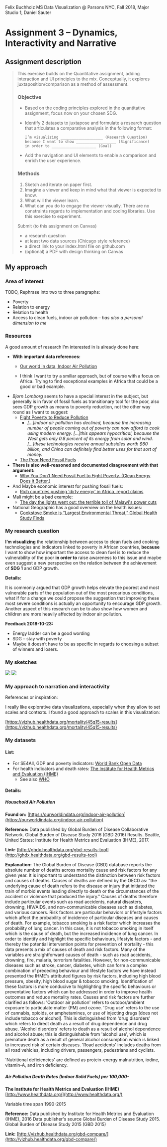 Felix Buchholz
MS Data Visualization @ Parsons NYC, Fall 2018, Major Studio 1, Daniel Sauter

# Assignment 3 – Dynamics, Interactivity and Narrative

## Assignment description

> This exercise builds on the Quantitative assignment, adding interaction and UI principles to the mix. Conceptually, it explores juxtaposition/comparison as a method of assessment.
>
> ### Objective
>
> - Based on the coding principles explored in the quantitative assignment, focus now on your chosen SDG.
> - Identify 2 datasets to juxtapose and formulate a research question that articulates a comparative analysis in the following format:
>
>     ```
>     I’m visualizing ___________________ (Research Question)
>     because I want to show __________________ (Significance)
>     in order to ____________________ (Goal)
>     ```
>
> - Add the navigation and UI elements to enable a comparison and enrich the user experience.
>
> ### Methods
>
> 1. Sketch and iterate on paper first.
> 2. Imagine a viewer and keep in mind what that viewer is expected to know.
> 3. What will the viewer learn.
> 4. What can you do to engage the viewer visually.
> There are no constraints regards to implementation and coding libraries. Use this exercise to experiment.
>
> Submit (to this assignment on Canvas)
>
> - a research question
> - at least two data sources (Chicago style reference)
> - a direct link to your index.html file on github.com
> - (optional) a PDF with design thinking on Canvas


## My approach

### Area of interest

TODO, Rephrase into two to three paragraphs:

- Poverty
- Relation to energy
- Relation to health
- Access to clean fuels, indoor air pollution –  _has also a personal dimension to me_

### Resources

A good amount of research I’m interested in is already done here:

- **With important data references:**
  - [Our world in data, Indoor Air Pollution](https://ourworldindata.org/indoor-air-pollution)

  - I think I want to try a smiliar approach, but of course with a focus on Africa. Trying to find exceptional examples in Africa that could be a good or bad example.
- _Bjorn Lomborg_ seems to have a special interest in the subject, but generally is in favor of fossil fuels as transitionary tool for the poor, also sees GDP growth as means to poverty reduction, not the other way round as I want to suggest:
  - [Fight Poverty to Reduce Pollution](http://bobcat.library.nyu.edu/primo-explore/fulldisplay?docid=TN_proquest1551784739&context=PC&vid=NS2-NUI&search_scope=default_scope&tab=default_tab&lang=en_US)
    - _[...]indoor air pollution has declined, because the increasing number of people coming out of poverty can now afford to cook using modern energy. [...]this appears hypocritical, because the West gets only 0.8 percent of its energy from solar and wind. [...]these technologies receive annual subsidies worth $60 billion, and China can definitely find better uses for that sort of money._
  - [The Poor Need Fossil Fuels](https://www.nytimes.com/2013/12/04/opinion/the-poor-need-cheap-fossil-fuels.html)
- **There is also well-reasoned and documented disagreement with that argument:**
  - [Why You Don’t Need Fossil Fuel to Fight Poverty. (Clean Energy Does it Better.)](https://www.nationalgeographic.com/environment/great-energy-challenge/2014/why-you-dont-need-fossil-fuel-to-fight-poverty-clean-energy-does-it-better/)
- And Maybe economic interest for pushing fossil fuels:
  - [Rich countries pushing 'dirty energy' in Africa, report claims](https://www.theguardian.com/global-development/2018/jul/23/rich-countries-pushing-dirty-energy-africa-report-claims)
- Mali might be a bad example:
  - [The day the lights went out: the terrible toll of Malawi's power cuts](https://www.theguardian.com/global-development/2017/dec/13/malawi-power-cuts-national-blackouts-poor-hungry)
- National Geographic has a good overview on the health issues:
  - [Cookstove Smoke is “Largest Environmental Threat,” Global Health Study Finds](https://www.nationalgeographic.com/environment/great-energy-challenge/2012/cookstove-smoke-is-largest-environmental-threat-global-health-study-finds/?user.testname=photogallery:3)



### My research question

**I’m visualizing** the relationship between access to clean fuels and cooking  technologies and indicators linked to poverty in African countries, **because** I want to show how important the access to clean fuel is to reduce the vulnerability of the poor **in order to** raise awareness to this issue and maybe even suggest a new perspective on the relation between the achievement of **SDG 1** and GDP growth.

**Details:**

It is commonly argued that GDP growth helps elevate the poorest and most vulnerable parts of the population out of the most precarious conditions, what if for a change we could propose the suggestion that improving these most severe conditions is actually an opportunity to encourage GDP growth. Another aspect of this research can be to also show how women and children are more heavily affected by indoor air pollution.

**Feedback 2018-10-23:**

- Energy ladder can be a good wording
- SDG – stay with poverty
- Maybe it doesn’t have to be as specific in regards to choosing a subset of winners and losers.

### My sketches

![](assets/20181023%20sketch%20juxtaposition%201.jpg)
![](assets/20181023%20sketch%20juxtaposition%202.jpg)

### My approach to narration and interactivity

References or inspiration:

I really like explorative data visualizations, especially when they allow to set scales and contexts. I found a good approach to scales in this visualization:

[https://vizhub.healthdata.org/mortality/45q15-results](https://vizhub.healthdata.org/mortality/45q15-results)

### My datasets

#### List:

- For SE4All, GDP and poverty indicators: [World Bank Open Data](https://data.worldbank.org/)
- For health indicators and death rates: [The Institute for Health Metrics and Evaluation (IHME)](http://www.healthdata.org/)
  - See also [WHO](http://apps.who.int/gho/data/node.main.BODHOUSEHOLDAIRDTHS?lang=en)

#### Details:

##### Household Air Pollution
**Found on:**
[https://ourworldindata.org/indoor-air-pollution](https://ourworldindata.org/indoor-air-pollution)

**Reference:**
Data published by	Global Burden of Disease Collaborative Network. Global Burden of Disease Study 2016 (GBD 2016) Results. Seattle, United States: Institute for Health Metrics and Evaluation (IHME), 2017.

**Link:**
[http://ghdx.healthdata.org/gbd-results-tool](http://ghdx.healthdata.org/gbd-results-tool)

**Explanation:**
The Global Burden of Disease (GBD) database reports the absolute number of deaths across mortality cause and risk factors for any given year.
It is important to understand the distinction between risk factors and causes of deaths. Causes of deaths are defined by the OECD as: "the underlying cause of death refers to the disease or injury that initiated the train of morbid events leading directly to death or the circumstances of the accident or violence that produced the injury." Causes of deaths therefore include particular events such as road accidents, natural disasters, drowning, HIV/AIDS, and non-communicable diseases such as diabetes, and various cancers.
Risk factors are particular behaviors or lifestyle factors which affect the probability of incidence of particular diseases and causes of death. For example, tobacco smoking is a risk factor which increases the probability of lung cancer. In this case, it is not tobacco smoking in itself which is the cause of death, but the increased incidence of lung cancer.
In order to identify and highlight the specific behaviours, lifestyle factors - and thereby the potential intervention points for prevention of mortality - this data presents a mix of causes of death and risk factors. Many of the variables are straightforward causes of death - such as road accidents, drowning, fire, malaria, terrorism fatalities. However, for non-communicable diseases such as stroke, cancer, diabetes, which can form a complex combination of preceding behaviour and lifestyle factors we have instead presented the IHME's attributed figures by risk factors, including high blood pressure, obesity, high blood sugar & tobacco smoking. Identification of these factors is more conducive to highlighting the specific behaviours or preventative factors which can be addressed in order to improve health outcomes and reduce mortality rates.
Causes and risk factors are further clarified as follows:
'Outdoor air pollution' refers to outdoor/ambient exposure to particulate matter (PM) and ozone.
'Drug use' refers to the use of cannabis, opioids, or amphetamines, or use of injecting drugs [does not include tobacco or alcohol]. This is distinguished from 'drug disorders' which refers to direct death as a result of drug dependence and drug abuse.
'Alcohol disorders' refers to death as a result of alcohol dependence and alcohol abuse; this is distinguishable from 'alcohol use', which is premature death as a result of general alcohol consumption which is linked to increased risk of certain diseases.
'Road accidents' includes deaths from all road vehicles, including drivers, passengers, pedestrians and cyclists.

'Nutritional deficiencies' are defined as protein-energy malnutrition, iodine, vitamin-A, and iron deficiency.

##### Air Pollution Death Rates (Indoor Solid Fuels) per 100,000-

**The Institute for Health Metrics and Evaluation (IHME)**
[http://www.healthdata.org/](http://www.healthdata.org/)

Variable time span	1990-2015

**Reference:**
Data published by	Institute for Health Metrics and Evaluation (IHME), 2016
Data publisher's source	Global Burden of Disease Study 2015. Global Burden of Disease Study 2015 (GBD 2015)

**Link:**
[http://vizhub.healthdata.org/gbd-compare/](http://vizhub.healthdata.org/gbd-compare/)


####
